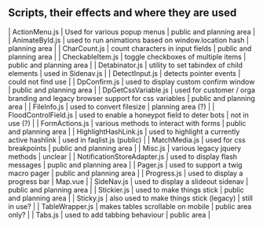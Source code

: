 ## Scripts, their effects and where they are used

| ActionMenu.js | Used for various popup menus | public and planning area |
| AnimateById.js | used to run animations based on window.location hash | planning area |
| CharCount.js | count characters in input fields | public and planning area |
| CheckableItem.js | toggle checkboxes of multiple items | public and planning area |
| Detabinator.js | utility to set tabindex of child elements | used in Sidenav.js |
| DetectInput.js | detects pointer events | could not find use |
| DpConfirm.js | used to display custom confirm window | public and planning area |
| DpGetCssVariable.js | used for customer / orga branding and legacy browser support for css variables | public and planning area |
| FileInfo.js | used to convert filesize  | planning area (?) |
| FloodControlField.js | used to enable a honeypot field to deter bots | not in use (?) |
| FormActions.js | various methods to interact with forms | public and planning area |
| HighlightHashLink.js | used to highlight a currently active hashlink | used in faqlist.js (public) |
| MatchMedia.js | used for css breakpoints | public and planning area |
| Misc.js | various legacy jquery methods | unclear |
| NotificationStoreAdapter.js | used to display flash messages | puplic and planning area |
| Pager.js | used to support a twig macro pager | public and planning area |
| Progress.js | used to display a progress bar | Map.vue |
| SideNav.js | used to display a slideout sidenav | public and planning area |
| Stickier.js | used to make things stick | public and planning area |
| Sticky.js | also used to make things stick (legacy) | still in use? |
| TableWrapper.js | makes tables scrollable on mobile | public area only? |
| Tabs.js | used to add tabbing behaviour | public area |
